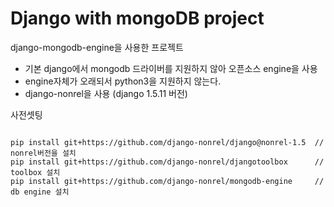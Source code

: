 # Django with mongoDB project
django-mongodb-engine을 사용한 프로젝트
* 기본 django에서 mongodb 드라이버를 지원하지 않아 오픈소스 engine을 사용
* engine자체가 오래되서 python3을 지원하지 않는다.
* django-nonrel을 사용 (django 1.5.11 버전)

사전셋팅
```

pip install git+https://github.com/django-nonrel/django@nonrel-1.5  // nonrel버전을 설치
pip install git+https://github.com/django-nonrel/djangotoolbox      // toolbox 설치
pip install git+https://github.com/django-nonrel/mongodb-engine     // db engine 설치

```
